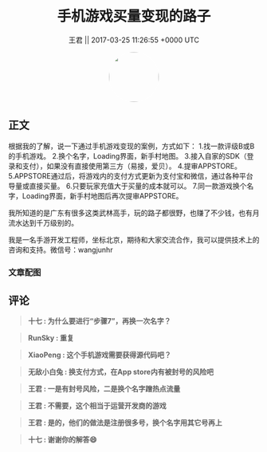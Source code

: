 <h1 align="center">手机游戏买量变现的路子</h1>




<p align="center">
    <a>王君 || 2017-03-25 11:26:55 &#43;0000 UTC</a>
</p>

<div align="center">
    <img src="https://images.zsxq.com/FrsdWPWXvF8z-hMfRfGtY4cP_pgO?e=1590940799&amp;token=kIxbL07-8jAj8w1n4s9zv64FuZZNEATmlU_Vm6zD:DX-kRHKE06d7LTAMsoszRz6M53E=" width="100" height="100" style="border:1px solid;border-radius:50%; color:#ffffff"/>
</div>




## 正文

<div>
根据我的了解，说一下通过手机游戏变现的案例，方式如下：
1.找一款评级B或B 的手机游戏。
2.换个名字，Loading界面，新手村地图。
3.接入自家的SDK（登录和支付），如果没有直接使用第三方（易接，爱贝）。
4.提审APPSTORE。
5.APPSTORE通过后，将游戏内的支付方式更新为支付宝和微信，通过各种平台导量或直接买量。
6.只要玩家充值大于买量的成本就可以。
7.同一款游戏换个名字，Loading界面，新手村地图后再次提审APPSTORE。

我所知道的是广东有很多这类武林高手，玩的路子都很野，也赚了不少钱，也有月流水达到千万级别的。

我是一名手游开发工程师，坐标北京，期待和大家交流合作，我可以提供技术上的咨询和支持。微信号：wangjunhr
</div>

### 文章配图

<div class="image" align="center">

</div>


## 评论

<div align="left">
<div>

<blockquote >
<span> <strong>十七 : 为什么要进行“步骤7”，再换一次名字？ </strong></span>
</blockquote>

<blockquote >
<span> <strong>RunSky : 重复 </strong></span>
</blockquote>

<blockquote >
<span> <strong>XiaoPeng : 这个手机游戏需要获得源代码吧？ </strong></span>
</blockquote>

<blockquote >
<span> <strong>无敌小白兔 : 换支付方式，在App store内有被封号的风险吧 </strong></span>
</blockquote>

<blockquote >
<span> <strong>王君 : 一是有封号风险，二是换个名字蹭热点流量 </strong></span>
</blockquote>

<blockquote >
<span> <strong>王君 : 不需要，这个相当于运营开发商的游戏 </strong></span>
</blockquote>

<blockquote >
<span> <strong>王君 : 是的，他们的做法是注册很多号，换个名字用其它号再上 </strong></span>
</blockquote>

<blockquote >
<span> <strong>十七 : 谢谢你的解答😄 </strong></span>
</blockquote>

</div>
</div>